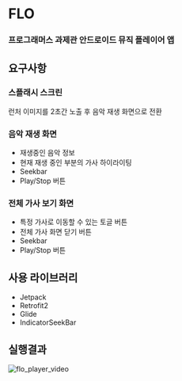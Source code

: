 # FLO
 
### 프로그래머스 과제관 안드로이드 뮤직 플레이어 앱

## 요구사항
### 스플래시 스크린
런처 이미지를 2초간 노출 후 음악 재생 화면으로 전환

### 음악 재생 화면
- 재생중인 음악 정보 
- 현재 재생 중인 부분의 가사 하이라이팅
- Seekbar
- Play/Stop 버튼

### 전체 가사 보기 화면
-  특정 가사로 이동할 수 있는 토글 버튼
- 전체 가사 화면 닫기 버튼
- Seekbar
- Play/Stop 버튼

## 사용 라이브러리
- Jetpack
- Retrofit2
- Glide
- IndicatorSeekBar

## 실행결과
![flo_player_video](https://user-images.githubusercontent.com/48347326/103131282-7c306900-46e3-11eb-8972-18f986a83e3c.gif)
